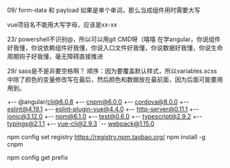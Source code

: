09/
form-data 和 payload
如果是单个单词，那么当成组件用时需要大写

vue项目名不能用大写字母，应该是xx-xx


23/
powershell不识别@，所以可以用git CMD呀（嘻嘻
在学angular，你说组件好我懂，你说依赖组件好我懂，你说入口文件好我懂，你说数据好我懂，你说生命周期钩子好我懂，毫无障碍直接推进

29/
sass是不是非要空格啊？
顺序：因为要覆盖默认样式，所以variables.scss中除了颜色的变量修改写在最后，然后颜色和数据放在最前面，因为后面可能要用用到。


+-- @angular/cli@6.0.8
+-- cnpm@6.0.0
+-- cordova@8.0.0
+-- eslint@4.19.1
+-- eslint-plugin-vue@4.4.0
+-- http-server@0.11.1
+-- ionic@3.12.0
+-- npm@6.1.0
+-- test@0.6.0
+-- typescript@2.9.2
+-- typings@2.1.1
+-- vue-cli@2.9.3
`-- webpack@1.15.0

 npm config set registry https://registry.npm.taobao.org/
 npm install -g cnpm

 npm config get prefix